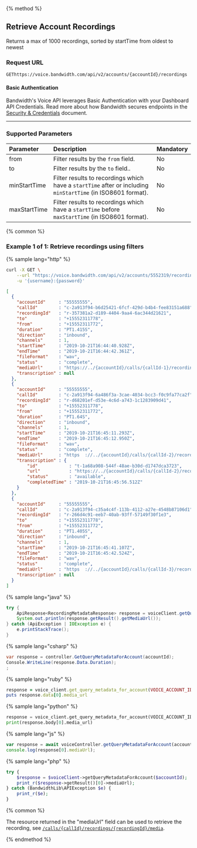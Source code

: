 {% method %}

## Retrieve Account Recordings
Returns a max of 1000 recordings, sorted by startTime from oldest to newest

### Request URL

<code class="get">GET</code>`https://voice.bandwidth.com/api/v2/accounts/{accountId}/recordings`

#### Basic Authentication

Bandwidth's Voice API leverages Basic Authentication with your Dashboard API Credentials. Read more about how Bandwidth secures endpoints in the [Security & Credentials](../../../guides/accountCredentials.md) document.

---

### Supported Parameters

| Parameter    | Description                                                                                                  | Mandatory |
|:-------------|:-------------------------------------------------------------------------------------------------------------|:----------|
| from         | Filter results by the `from` field.                                                                          | No        |
| to           | Filter results by the `to` field..                                                                           | No        |
| minStartTime | Filter results to recordings which have a `startTime` after or including `minStartTime` (in ISO8601 format). | No        |
| maxStartTime | Filter results to recordings which have a `startTime` before `maxStartTime` (in ISO8601 format).             | No        |

{% common %}

### Example 1 of 1: Retrieve recordings using filters

{% sample lang="http" %}

```bash
curl -X GET \
    --url "https://voice.bandwidth.com/api/v2/accounts/5552319/recordings?from={from}&to={to}&minStartTime={minStartTime}&maxStartTime={maxStartTime}" \
    -u '{username}:{password}'
```

```json
[
  {
    "accountId"     : "55555555",
    "callId"        : "c-2a913f94-b6d25421-6fcf-429d-b4b4-fee83151a688",
    "recordingId"   : "r-357381a2-d189-4404-9aa4-6ac344d21621",
    "to"            : "+15552311778",
    "from"          : "+15552311772",
    "duration"      : "PT1.415S",
    "direction"     : "inbound",
    "channels"      : 1,
    "startTime"     : "2019-10-21T16:44:40.928Z",
    "endTime"       : "2019-10-21T16:44:42.361Z",
    "fileFormat"    : "wav",
    "status"        : "complete",
    "mediaUrl"      : "https://../{accountId}/calls/{callId-1}/recordings/{recordingId}/media",
    "transcription" : null
  },
  {
    "accountId"     : "55555555",
    "callId"        : "c-2a913f94-6a486f3a-3cae-4034-bcc3-f0c9fa77ca2f",
    "recordingId"   : "r-d68201ef-d53e-4c6d-a743-1c1283909d41",
    "to"            : "+15552311778",
    "from"          : "+15552311772",
    "duration"      : "PT1.64S",
    "direction"     : "inbound",
    "channels"      : 1,
    "startTime"     : "2019-10-21T16:45:11.293Z",
    "endTime"       : "2019-10-21T16:45:12.950Z",
    "fileFormat"    : "wav",
    "status"        : "complete",
    "mediaUrl"      : "https  ://../{accountId}/calls/{callId-2}/recordings/{recordingId}/media",
    "transcription" : {
        "id"            : "t-1a68a908-544f-48ae-b30d-d1747dca3723",
        "url"           : "https://../{accountId}/calls/{callId-2}/recordings/{recordingId}/transcription",
        "status"        : "available",
        "completedTime" : "2019-10-21T16:45:56.512Z"
    }
  },
  {
    "accountId"     : "55555555",
    "callId"        : "c-2a913f94-c35a4c4f-113b-4112-a27e-4548b87106d1",
    "recordingId"   : "r-266d4c91-eeb7-40ab-93ff-57149f30f1e3",
    "to"            : "+15552311778",
    "from"          : "+15552311772",
    "duration"      : "PT1.405S",
    "direction"     : "inbound",
    "channels"      : 1,
    "startTime"     : "2019-10-21T16:45:41.107Z",
    "endTime"       : "2019-10-21T16:45:42.524Z",
    "fileFormat"    : "wav",
    "status"        : "complete",
    "mediaUrl"      : "https  ://../{accountId}/calls/{callId-3}/recordings/{recordingId}/media",
    "transcription" : null
  }
]
```

{% sample lang="java" %}

```java
try {
    ApiResponse<RecordingMetadataResponse> response = voiceClient.getQueryMetadataForAccount(VOICE_ACCOUNT_ID);
    System.out.println(response.getResult().getMediaUrl());
} catch (ApiException | IOException e) {
    e.printStackTrace();
}
```

{% sample lang="csharp" %}

```csharp
var response = controller.GetQueryMetadataForAccount(accountId);
Console.WriteLine(response.Data.Duration);
;
```

{% sample lang="ruby" %}

```ruby
response = voice_client.get_query_metadata_for_account(VOICE_ACCOUNT_ID)
puts response.data[0].media_url
```

{% sample lang="python" %}

```python
response = voice_client.get_query_metadata_for_account(VOICE_ACCOUNT_ID)
print(response.body[0].media_url)
```

{% sample lang="js" %}

```js
var response = await voiceController.getQueryMetadataForAccount(accountId);
console.log(response[0].mediaUrl);
```

{% sample lang="php" %}

```php
try {
    $response = $voiceClient->getQueryMetadataForAccount($accountId);
    print_r($response->getResult()[0]->mediaUrl);
} catch (BandwidthLib\APIException $e) {
    print_r($e);
}
```

{% common %}

The resource returned in the "mediaUrl" field can be used to retrieve the recording, see [`/calls/{callId}/recordings/{recordingId}/media`](getCallsCallIdRecordingsRecordingIdMedia.md).

{% endmethod %}
